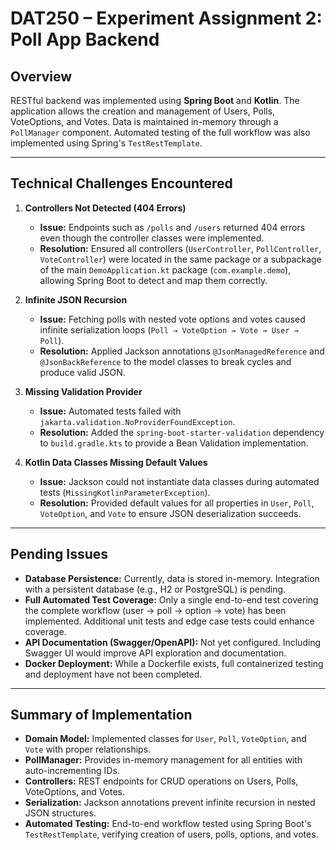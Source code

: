 # DAT250 – Experiment Assignment 2: Poll App Backend

## Overview

RESTful backend was implemented using **Spring Boot** and **Kotlin**. The application allows the creation and management of Users, Polls, VoteOptions, and Votes. Data is maintained in-memory through a `PollManager` component. Automated testing of the full workflow was also implemented using Spring's `TestRestTemplate`.

---

## Technical Challenges Encountered

1. **Controllers Not Detected (404 Errors)**
   - **Issue:** Endpoints such as `/polls` and `/users` returned 404 errors even though the controller classes were implemented.
   - **Resolution:** Ensured all controllers (`UserController`, `PollController`, `VoteController`) were located in the same package or a subpackage of the main `DemoApplication.kt` package (`com.example.demo`), allowing Spring Boot to detect and map them correctly.

2. **Infinite JSON Recursion**
   - **Issue:** Fetching polls with nested vote options and votes caused infinite serialization loops (`Poll → VoteOption → Vote → User → Poll`).
   - **Resolution:** Applied Jackson annotations `@JsonManagedReference` and `@JsonBackReference` to the model classes to break cycles and produce valid JSON.

3. **Missing Validation Provider**
   - **Issue:** Automated tests failed with `jakarta.validation.NoProviderFoundException`.
   - **Resolution:** Added the `spring-boot-starter-validation` dependency to `build.gradle.kts` to provide a Bean Validation implementation.

4. **Kotlin Data Classes Missing Default Values**
   - **Issue:** Jackson could not instantiate data classes during automated tests (`MissingKotlinParameterException`).
   - **Resolution:** Provided default values for all properties in `User`, `Poll`, `VoteOption`, and `Vote` to ensure JSON deserialization succeeds.

---

## Pending Issues

- **Database Persistence:** Currently, data is stored in-memory. Integration with a persistent database (e.g., H2 or PostgreSQL) is pending.
- **Full Automated Test Coverage:** Only a single end-to-end test covering the complete workflow (user → poll → option → vote) has been implemented. Additional unit tests and edge case tests could enhance coverage.
- **API Documentation (Swagger/OpenAPI):** Not yet configured. Including Swagger UI would improve API exploration and documentation.
- **Docker Deployment:** While a Dockerfile exists, full containerized testing and deployment have not been completed.

---

## Summary of Implementation

- **Domain Model:** Implemented classes for `User`, `Poll`, `VoteOption`, and `Vote` with proper relationships.
- **PollManager:** Provides in-memory management for all entities with auto-incrementing IDs.
- **Controllers:** REST endpoints for CRUD operations on Users, Polls, VoteOptions, and Votes.
- **Serialization:** Jackson annotations prevent infinite recursion in nested JSON structures.
- **Automated Testing:** End-to-end workflow tested using Spring Boot's `TestRestTemplate`, verifying creation of users, polls, options, and votes.
